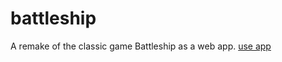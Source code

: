 # battleship

A remake of the classic game Battleship as a web app. [use app](https://excelsior2021.github.io/battleship)
